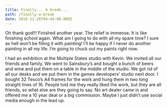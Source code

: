 ```yaml
---
title: Finally... A break...
path: /finally-a-break
date: 2016-11-26T04:44:00.000Z
---
```

Oh thank god!!! Finished another year. The relief is immense. It is like finishing school again. What am I going to do with all my spare time? I sure as hell won’t be filling it with painting! I’ll be happy if I never do another painting in all my life. I’m going to chuck out my paints right now.

I had an exhibition at the Multiple States studio with Kevin. We invited all our friends and family. We went to Sainsbury’s and bought a bunch of beers and wine and put them on a table in the middle of the studio. We got rid of all our desks and we put them in the games developers’ studio next door. I bought 32 Tesco’s A4 frames for the work and hung them in two long straight lines of 16. People told me they really liked the work, but they are all friends, so what else are they going to say. No art dealer came in and offered me a 10 year deal or a big commission. Maybe I just didn’t use social media enough in the lead up.
